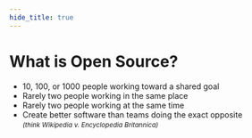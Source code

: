 ```yaml
---
hide_title: true
---
```


# **What** is Open Source?

* 10, 100, or 1000 people working toward a shared goal
* Rarely two people working in the same place
* Rarely two people working at the same time
* Create better software than teams doing the exact opposite<br />*<small>(think Wikipedia v. Encyclopedia Britannica)</small>*
